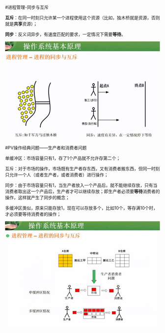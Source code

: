#进程管理-同步与互斥

**互斥**：在同一时刻只允许某一个进程使用这个资源（比如，独木桥就是资源，否则就是**共享**资源）；

**同步**：反义词异步，有速度匹配的要求，一定情况下需要**等待**。

![](/imgs/1.3.3-1同步和互斥.png)

#PV操作经典问题——生产者和消费者问题

单缓冲区：市场容量只有1，存了1个产品就不允许存第二个；

互斥：对于市场的操作，市场既有生产者存东西，又有消费者搬东西，但同一时刻只允许一个人（或者生产者，或者消费者）进行操作；

同步：由于市场容量只有1，当生产者放入一个产品后，就不能继续存放，只有当消费者取出这一个产品后，生产者才可以继续存放；即生产者必须要**等待**消费者的操作，这样就产生了同步的概念；

多缓冲区类似，原来只能存放1，现在可以存放多个，比如10个，等存满10个时，才必须要等待消费者的操作；

![](/imgs/1.3.3-2生产者消费者问题.png)
